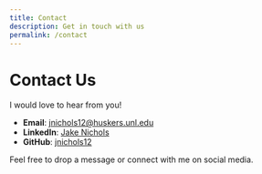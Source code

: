 ```yaml
---
title: Contact
description: Get in touch with us
permalink: /contact
---
```


# Contact Us

I would love to hear from you!

- **Email**: [jnichols12@huskers.unl.edu](mailto:jnichols12@huskers.unl.edu)
- **LinkedIn**: [Jake Nichols](https://www.linkedin.com/in/jake-nichols-6137b4258)
- **GitHub**: [jnichols12](https://github.com/jnichols12)

Feel free to drop a message or connect with me on social media.
